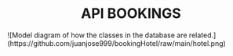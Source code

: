 <h1 align="center"> API BOOKINGS </h1>
![Model diagram of how the classes in the database are related.](https://github.com/juanjose999/bookingHotel/raw/main/hotel.png)

